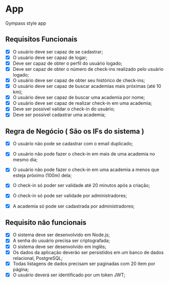 # App

Gympass style app

## Requisitos Funcionais

- [X] O usuário deve ser capaz de se cadastrar;
- [X] O usuário deve ser capaz de logar;
- [X] Deve ser capaz de obter o perfil do usuário logado;
- [X] Deve ser capaz de obter o número de check-ins realizado pelo usuário logado;
- [X] O usuário deve ser capaz de obter seu histórico de check-ins;
- [X] O usuário deve ser capaz de buscar academias mais próximas (até 10 km);
- [X] O usuário deve ser capaz de buscar uma academia por nome;
- [X] O usuário deve ser capaz de realizar check-in em uma academia;
- [X] Deve ser possível validar o check-in do usuário;
- [X] Deve ser possível cadastrar uma academia;

## Regra de Negócio ( São os IFs do sistema )

- [X] O usuário não pode se cadastrar com o email duplicado;
- [X] O usuário não pode fazer o check-in em mais de uma academia no mesmo dia;
- [X] O usuário não pode fazer o check-in em uma academia a menos que esteja próximo (100m) dela;
- [X] O check-in só poder ser validade até 20 minutos após a criação;
- [X] O check-in só pode ser validade por administradores;
- [X] A academia só pode ser cadastrada por administradores;


## Requisito não funcionais

- [X] O sistema deve ser desenvolvido em Node.js;
- [X] A senha do usuário precisa ser criptografada;
- [X] O sistema deve ser desenvolvido em inglês;
- [X] Os dados da aplicação deverão ser persistidos em um banco de dados relacional, PostgreSQL;
- [X] Todas listagens de dados precisam ser paginadas com 20 item por página;
- [X] O usuário deverá ser identificado por um token JWT;